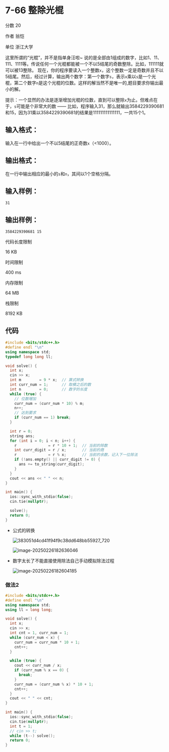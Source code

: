 # **7-66 整除光棍**

分数 20

作者 翁恺

单位 浙江大学

这里所谓的“光棍”，并不是指单身汪啦~ 说的是全部由1组成的数字，比如1、11、111、1111等。传说任何一个光棍都能被一个不以5结尾的奇数整除。比如，111111就可以被13整除。 现在，你的程序要读入一个整数`x`，这个整数一定是奇数并且不以5结尾。然后，经过计算，输出两个数字：第一个数字`s`，表示`x`乘以`s`是一个光棍，第二个数字`n`是这个光棍的位数。这样的解当然不是唯一的,题目要求你输出最小的解。

提示：一个显然的办法是逐渐增加光棍的位数，直到可以整除`x`为止。但难点在于，`s`可能是个非常大的数 —— 比如，程序输入31，那么就输出3584229390681和15，因为31乘以3584229390681的结果是111111111111111，一共15个1。

## 输入格式：

输入在一行中给出一个不以5结尾的正奇数`x`（<1000）。

## 输出格式：

在一行中输出相应的最小的`s`和`n`，其间以1个空格分隔。

## 输入样例：

```in
31
```

## 输出样例：

```out
3584229390681 15
```

代码长度限制

16 KB

时间限制

400 ms

内存限制

64 MB

栈限制

8192 KB

## 代码

```cpp
#include <bits/stdc++.h>
#define endl "\n"
using namespace std;
typedef long long ll;

void solve() {
  int x;
  cin >> x;
  int m        = 9 * x;  // 算式转换
  int curr_num = 1;      // 取模之后的数
  int n        = 0;      // 数字的长度
  while (true) {
    // 位数增加
    curr_num = (curr_num * 10) % m;
    n++;
    // 达到要求
    if (curr_num == 1) break;
  }

  int r = 0;
  string ans;
  for (int i = 0; i < n; i++) {
    r              = r * 10 + 1;  // 当前的除数
    int curr_digit = r / x;       // 当前的商
    r              = r % x;       // 当前的余数，记入下一位除法
    if (!ans.empty() || curr_digit != 0) {
      ans += to_string(curr_digit);
    }
  }
  cout << ans << " " << n;
}

int main() {
  ios::sync_with_stdio(false);
  cin.tie(nullptr);

  solve();
  return 0;
}
```

- 公式的转换

  ![383051d4cd41f94f9c38dd648bb55927_720](https://gitee.com/chen-houchao/images/raw/master/img/20250226182909650.png)

  ![image-20250226182636046](https://gitee.com/chen-houchao/images/raw/master/img/20250226182636116.png)

- 数字太长了不能直接使用除法自己手动模拟除法过程

  ![image-20250226182604185](https://gitee.com/chen-houchao/images/raw/master/img/20250226182604268.png)

### 做法2

```cpp
#include <bits/stdc++.h>
#define endl "\n"
using namespace std;
using ll = long long;

void solve() {
  int x;
  cin >> x;
  int cnt = 1, curr_num = 1;
  while (curr_num < x) {
    curr_num = curr_num * 10 + 1;
    cnt++;
  }

  while (true) {
    cout << curr_num / x;
    if (curr_num % x == 0) {
      break;
    }
    curr_num = (curr_num % x) * 10 + 1;
    cnt++;
  }
  cout << " " << cnt;
}

int main() {
  ios::sync_with_stdio(false);
  cin.tie(nullptr);
  int t = 1;
  // cin >> t;
  while (t--) solve();
  return 0;
}
```

